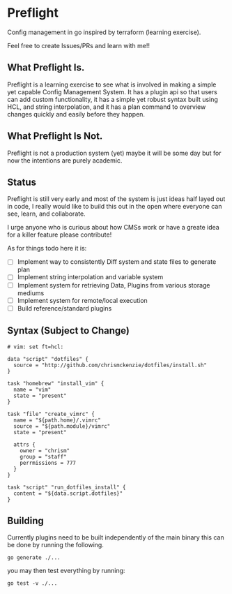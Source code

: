 # Preflight

Config management in go inspired by terraform (learning exercise).

Feel free to create Issues/PRs and learn with me!!

## What Preflight Is.

Preflight is a learning exercise to see what is involved in making a simple yet
capable Config Management System. It has a plugin api so that users can add 
custom functionality, it has a simple yet robust syntax built using HCL, and 
string interpolation, and it has a plan command to overview changes quickly and
easily before they happen.

## What Preflight Is Not.

Preflight is not a production system (yet) maybe it will be some day but for now 
the intentions are purely academic.

## Status

Preflight is still very early and most of the system is just ideas half layed 
out in code, I really would like to build this out in the open where everyone 
can see, learn, and collaborate. 

I urge anyone who is curious about how CMSs work or have a greate idea for a 
killer feature please contribute!

As for things todo here it is:

- [ ] Implement way to consistently Diff system and state files to generate plan
- [ ] Implement string interpolation and variable system
- [ ] Implement system for retrieving Data, Plugins from various storage mediums
- [ ] Implement system for remote/local execution
- [ ] Build reference/standard plugins

## Syntax (Subject to Change)

```
# vim: set ft=hcl:

data "script" "dotfiles" {
  source = "http://github.com/chrismckenzie/dotfiles/install.sh"
}

task "homebrew" "install_vim" {
  name = "vim"
  state = "present"
}

task "file" "create_vimrc" {
  name = "${path.home}/.vimrc"
  source = "${path.module}/vimrc"
  state = "present"

  attrs {
    owner = "chrism"
    group = "staff"
    perrmissions = 777
  }
}

task "script" "run_dotfiles_install" {
  content = "${data.script.dotfiles}"
}
```

## Building

Currently plugins need to be built independently of the main binary this can be
done by running the following.

```
go generate ./...
```

you may then test everything by running:
```
go test -v ./...
```
